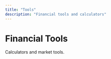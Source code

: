 ```yaml
---
title: "Tools"
description: "Financial tools and calculators"
---
```


# Financial Tools
Calculators and market tools.